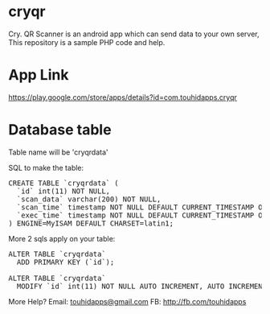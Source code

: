 # cryqr
Cry. QR Scanner is an android app which can send data to your own server, This repository is a sample PHP code and help.

# App Link
https://play.google.com/store/apps/details?id=com.touhidapps.cryqr

# Database table
Table name will be 'cryqrdata'

SQL to make the table:
<pre>
CREATE TABLE `cryqrdata` (
  `id` int(11) NOT NULL,
  `scan_data` varchar(200) NOT NULL,
  `scan_time` timestamp NOT NULL DEFAULT CURRENT_TIMESTAMP ON UPDATE CURRENT_TIMESTAMP,
  `exec_time` timestamp NOT NULL DEFAULT CURRENT_TIMESTAMP ON UPDATE CURRENT_TIMESTAMP
) ENGINE=MyISAM DEFAULT CHARSET=latin1;
</pre>
More 2 sqls apply on your table:
<pre>
ALTER TABLE `cryqrdata`
  ADD PRIMARY KEY (`id`);
  
ALTER TABLE `cryqrdata`
  MODIFY `id` int(11) NOT NULL AUTO_INCREMENT, AUTO_INCREMENT=235;
</pre>


More Help?
Email: touhidapps@gmail.com
FB: http://fb.com/touhidapps
